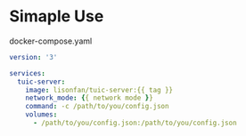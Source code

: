 # Simaple Use
docker-compose.yaml
```yaml
version: '3'

services:
  tuic-server:
    image: lisonfan/tuic-server:{{ tag }}
    network_mode: {{ network mode }}
    command: -c /path/to/you/config.json
    volumes:
      - /path/to/you/config.json:/path/to/you/config.json
```
